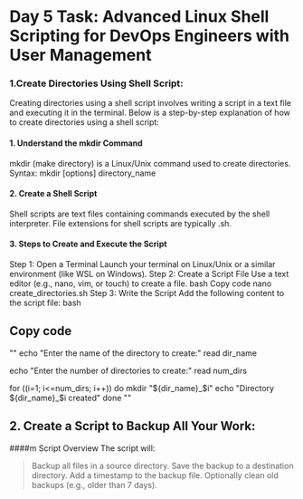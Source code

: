 
# Day 5 Task: Advanced Linux Shell Scripting for DevOps Engineers with User Management
### 1.Create Directories Using Shell Script:

Creating directories using a shell script involves writing a script in a text file and executing it in the terminal. Below is a step-by-step explanation of how to create directories using a shell script:

#### 1. Understand the mkdir Command
mkdir (make directory) is a Linux/Unix command used to create directories.
Syntax: mkdir [options] directory_name
#### 2. Create a Shell Script
Shell scripts are text files containing commands executed by the shell interpreter.
File extensions for shell scripts are typically .sh.
#### 3. Steps to Create and Execute the Script
Step 1: Open a Terminal
Launch your terminal on Linux/Unix or a similar environment (like WSL on Windows).
Step 2: Create a Script File
Use a text editor (e.g., nano, vim, or touch) to create a file.
bash
Copy code
nano create_directories.sh
Step 3: Write the Script
Add the following content to the script file:
bash
## Copy code
"" echo "Enter the name of the directory to create:"
read dir_name

echo "Enter the number of directories to create:"
read num_dirs

for ((i=1; i<=num_dirs; i++))
do
    mkdir "${dir_name}_$i"
    echo "Directory ${dir_name}_$i created"
done "" 

## 2. Create a Script to Backup All Your Work:
####m Script Overview
The script will:
> Backup all files in a source directory.
> Save the backup to a destination directory.
> Add a timestamp to the backup file.
> Optionally clean old backups (e.g., older than 7 days).

